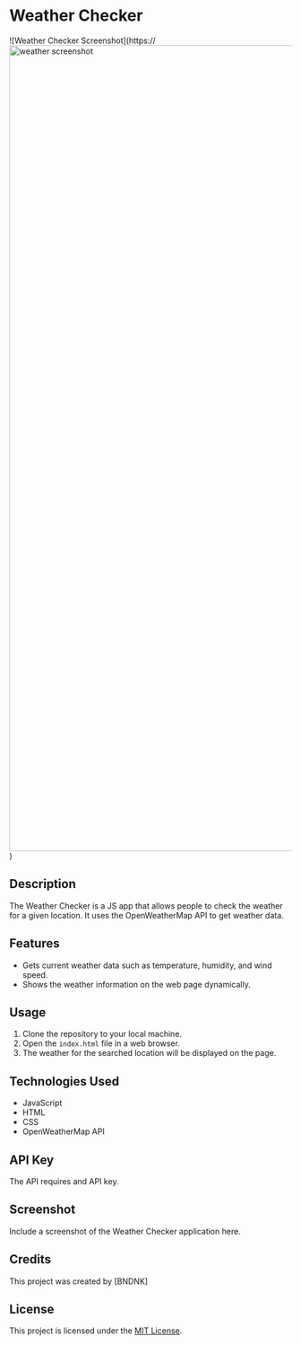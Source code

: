 # Weather Checker

![Weather Checker Screenshot](https://<img width="1436" alt="weather screenshot" src="https://github.com/BNDNK/myproject/assets/112815598/67336d5c-c6a4-41a7-9bd4-843e1b916525">
)

## Description

The Weather Checker is a JS app that allows people to check the  weather for a given location. It uses the OpenWeatherMap API to get weather data.

## Features

- Gets current weather data such as temperature, humidity, and wind speed.
- Shows the weather information on the web page dynamically.

## Usage

1. Clone the repository to your local machine.
2. Open the `index.html` file in a web browser.
3. The weather  for the searched location will be displayed on the page.

## Technologies Used

- JavaScript
- HTML
- CSS
- OpenWeatherMap API

## API Key
The API requires and API key.

## Screenshot

Include a screenshot of the Weather Checker application here.

## Credits

This project was created by [BNDNK]

## License

This project is licensed under the [MIT License](LICENSE).
